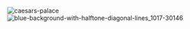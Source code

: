![caesars-palace](https://user-images.githubusercontent.com/17772251/215068360-54273381-310b-47bf-a781-bd80ea90d51a.jpg)
![blue-background-with-halftone-diagonal-lines_1017-30146](https://user-images.githubusercontent.com/17772251/215117300-934f80ab-dea7-4370-a3a1-177c6e3147c2.jpg)
